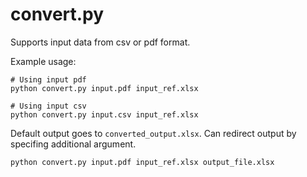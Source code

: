 # convert.py

Supports input data from csv or pdf format.

Example usage:

```
# Using input pdf
python convert.py input.pdf input_ref.xlsx

# Using input csv
python convert.py input.csv input_ref.xlsx
```

Default output goes to `converted_output.xlsx`.
Can redirect output by specifing additional argument.

```
python convert.py input.pdf input_ref.xlsx output_file.xlsx
```
